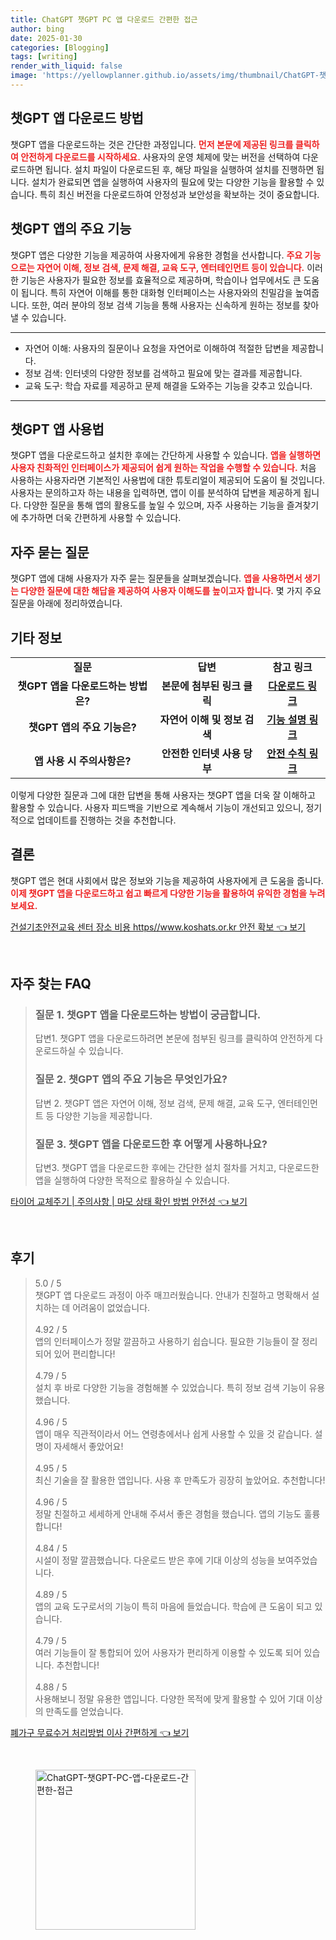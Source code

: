```yaml
---
title: ChatGPT 챗GPT PC 앱 다운로드 간편한 접근
author: bing
date: 2025-01-30
categories: [Blogging]
tags: [writing]
render_with_liquid: false
image: 'https://yellowplanner.github.io/assets/img/thumbnail/ChatGPT-챗GPT-PC-앱-다운로드-간편한-접근.webp'
---
```



<h2 id='챗GPT_앱_다운로드_방법'>챗GPT 앱 다운로드 방법</h2>

<p>챗GPT 앱을 다운로드하는 것은 간단한 과정입니다. <b><span style="color: #ee2323;">먼저 본문에 제공된 링크를 클릭하여 안전하게 다운로드를 시작하세요.</span></b> 사용자의 운영 체제에 맞는 버전을 선택하여 다운로드하면 됩니다. 설치 파일이 다운로드된 후, 해당 파일을 실행하여 설치를 진행하면 됩니다. 설치가 완료되면 앱을 실행하여 사용자의 필요에 맞는 다양한 기능을 활용할 수 있습니다. 특히 최신 버전을 다운로드하여 안정성과 보안성을 확보하는 것이 중요합니다.</p>

<h2 id='챗GPT_앱의_주요_기능'>챗GPT 앱의 주요 기능</h2>

<p>챗GPT 앱은 다양한 기능을 제공하여 사용자에게 유용한 경험을 선사합니다. <b><span style="color: #ee2323;">주요 기능으로는 자연어 이해, 정보 검색, 문제 해결, 교육 도구, 엔터테인먼트 등이 있습니다.</span></b> 이러한 기능은 사용자가 필요한 정보를 효율적으로 제공하며, 학습이나 업무에서도 큰 도움이 됩니다. 특히 자연어 이해를 통한 대화형 인터페이스는 사용자와의 친밀감을 높여줍니다. 또한, 여러 분야의 정보 검색 기능을 통해 사용자는 신속하게 원하는 정보를 찾아낼 수 있습니다.</p>

<hr />

<ul>
    <li>자연어 이해: 사용자의 질문이나 요청을 자연어로 이해하여 적절한 답변을 제공합니다.</li>
    <li>정보 검색: 인터넷의 다양한 정보를 검색하고 필요에 맞는 결과를 제공합니다.</li>
    <li>교육 도구: 학습 자료를 제공하고 문제 해결을 도와주는 기능을 갖추고 있습니다.</li>
</ul>

<hr />

<h2 id='챗GPT_앱_사용법'>챗GPT 앱 사용법</h2>

<p>챗GPT 앱을 다운로드하고 설치한 후에는 간단하게 사용할 수 있습니다. <b><span style="color: #ee2323;">앱을 실행하면 사용자 친화적인 인터페이스가 제공되어 쉽게 원하는 작업을 수행할 수 있습니다.</span></b> 처음 사용하는 사용자라면 기본적인 사용법에 대한 튜토리얼이 제공되어 도움이 될 것입니다. 사용자는 문의하고자 하는 내용을 입력하면, 앱이 이를 분석하여 답변을 제공하게 됩니다. 다양한 질문을 통해 앱의 활용도를 높일 수 있으며, 자주 사용하는 기능을 즐겨찾기에 추가하면 더욱 간편하게 사용할 수 있습니다.</p>

<h2 id='자주_묻는_질문'>자주 묻는 질문</h2>

<p>챗GPT 앱에 대해 사용자가 자주 묻는 질문들을 살펴보겠습니다. <b><span style="color: #ee2323;">앱을 사용하면서 생기는 다양한 질문에 대한 해답을 제공하여 사용자 이해도를 높이고자 합니다.</span></b> 몇 가지 주요 질문을 아래에 정리하였습니다.</p>

<h2 id='기타_정보'>기타 정보</h2>

<table>
    <tr>
        <td style="text-align: center; height: 17px;"><b>질문</b></td>
        <td style="text-align: center; height: 17px;"><b>답변</b></td>
        <td style="text-align: center; height: 17px;"><b>참고 링크</b></td>
    </tr>
    <tr>
        <td style="text-align: center; height: 17px;"><b>챗GPT 앱을 다운로드하는 방법은?</b></td>
        <td style="text-align: center; height: 17px;"><b>본문에 첨부된 링크 클릭</b></td>
        <td style="text-align: center; height: 17px;"><b><a href="#!" target="_blank">다운로드 링크</a></b></td>
    </tr>
    <tr>
        <td style="text-align: center; height: 17px;"><b>챗GPT 앱의 주요 기능은?</b></td>
        <td style="text-align: center; height: 17px;"><b>자연어 이해 및 정보 검색</b></td>
        <td style="text-align: center; height: 17px;"><b><a href="#!" target="_blank">기능 설명 링크</a></b></td>
    </tr>
    <tr>
        <td style="text-align: center; height: 17px;"><b>앱 사용 시 주의사항은?</b></td>
        <td style="text-align: center; height: 17px;"><b>안전한 인터넷 사용 당부</b></td>
        <td style="text-align: center; height: 17px;"><b><a href="#!" target="_blank">안전 수칙 링크</a></b></td>
    </tr>
</table>

<p>이렇게 다양한 질문과 그에 대한 답변을 통해 사용자는 챗GPT 앱을 더욱 잘 이해하고 활용할 수 있습니다. 사용자 피드백을 기반으로 계속해서 기능이 개선되고 있으니, 정기적으로 업데이트를 진행하는 것을 추천합니다.</p>

<h2 id='결론'>결론</h2>

<p>챗GPT 앱은 현대 사회에서 많은 정보와 기능을 제공하여 사용자에게 큰 도움을 줍니다. <b><span style="color: #ee2323;">이제 챗GPT 앱을 다운로드하고 쉽고 빠르게 다양한 기능을 활용하여 유익한 경험을 누려보세요.</span></b></p>


<p><a class="click-button" title="건설기초안전교육 센터 장소 비용 https//www.koshats.or.kr 안전 확보" href="https://yellowplanner.github.io/posts/%EA%B1%B4%EC%84%A4%EA%B8%B0%EC%B4%88%EC%95%88%EC%A0%84%EA%B5%90%EC%9C%A1-%EC%84%BC%ED%84%B0-%EC%9E%A5%EC%86%8C-%EB%B9%84%EC%9A%A9-httpswww.koshats.or.kr-%EC%95%88%EC%A0%84-%ED%99%95%EB%B3%B4/" rel="dofollow">건설기초안전교육 센터 장소 비용 https//www.koshats.or.kr 안전 확보 👈 보기</a></p><br>
<h2 id='자주_찾는_FAQ'>자주 찾는 FAQ</h2>
<div itemscope="" itemtype="https://schema.org/FAQPage"> 
<blockquote> 
<div itemscope="" itemprop="mainEntity" itemtype="https://schema.org/Question"> 
<h3 itemprop="name">질문 1. 챗GPT 앱을 다운로드하는 방법이 궁금합니다.</h3> 
<div itemscope="" itemprop="acceptedAnswer" itemtype="https://schema.org/Answer"> 
<span itemprop="text"> 
<p>답변1. 챗GPT 앱을 다운로드하려면 본문에 첨부된 링크를 클릭하여 안전하게 다운로드하실 수 있습니다.</p> 
</span> 
</div> 
</div> 

<div itemscope="" itemprop="mainEntity" itemtype="https://schema.org/Question"> 
<h3 itemprop="name">질문 2. 챗GPT 앱의 주요 기능은 무엇인가요?</h3> 
<div itemscope="" itemprop="acceptedAnswer" itemtype="https://schema.org/Answer"> 
<span itemprop="text"> 
<p>답변 2. 챗GPT 앱은 자연어 이해, 정보 검색, 문제 해결, 교육 도구, 엔터테인먼트 등 다양한 기능을 제공합니다.</p> 
</span> 
</div> 
</div> 

<div itemscope="" itemprop="mainEntity" itemtype="https://schema.org/Question"> 
<h3 itemprop="name">질문 3. 챗GPT 앱을 다운로드한 후 어떻게 사용하나요?</h3> 
<div itemscope="" itemprop="acceptedAnswer" itemtype="https://schema.org/Answer"> 
<span itemprop="text"> 
<p>답변3. 챗GPT 앱을 다운로드한 후에는 간단한 설치 절차를 거치고, 다운로드한 앱을 실행하여 다양한 목적으로 활용하실 수 있습니다.</p> 
</span> 
</div> 
</div> 
</blockquote> 
</div>
<p><a class="click-button" title="타이어 교체주기 | 주의사항 | 마모 상태 확인 방법 안전성" href="https://yellowplanner.github.io/posts/%ED%83%80%EC%9D%B4%EC%96%B4-%EA%B5%90%EC%B2%B4%EC%A3%BC%EA%B8%B0-%EC%A3%BC%EC%9D%98%EC%82%AC%ED%95%AD-%EB%A7%88%EB%AA%A8-%EC%83%81%ED%83%9C-%ED%99%95%EC%9D%B8-%EB%B0%A9%EB%B2%95-%EC%95%88%EC%A0%84%EC%84%B1/" rel="dofollow">타이어 교체주기 | 주의사항 | 마모 상태 확인 방법 안전성 👈 보기</a></p><br>
<h2 id='후기'>후기</h2>
<div itemscope itemtype="https://schema.org/Product">
  <blockquote>
  <div itemprop="review" itemscope itemtype="https://schema.org/Review">
      <div itemprop="reviewRating" itemscope itemtype="https://schema.org/Rating"> <span itemprop="ratingValue">5.0</span> / <span itemprop="bestRating">5</span> </div>
      <span itemprop="reviewBody">챗GPT 앱 다운로드 과정이 아주 매끄러웠습니다. 안내가 친절하고 명확해서 설치하는 데 어려움이 없었습니다.</span>
  </div>
  <br>
  <div itemprop="review" itemscope itemtype="https://schema.org/Review">
      <div itemprop="reviewRating" itemscope itemtype="https://schema.org/Rating"> <span itemprop="ratingValue">4.92</span> / <span itemprop="bestRating">5</span> </div>
      <span itemprop="reviewBody">앱의 인터페이스가 정말 깔끔하고 사용하기 쉽습니다. 필요한 기능들이 잘 정리되어 있어 편리합니다!</span>
  </div>
  <br>
  <div itemprop="review" itemscope itemtype="https://schema.org/Review">
      <div itemprop="reviewRating" itemscope itemtype="https://schema.org/Rating"> <span itemprop="ratingValue">4.79</span> / <span itemprop="bestRating">5</span> </div>
      <span itemprop="reviewBody">설치 후 바로 다양한 기능을 경험해볼 수 있었습니다. 특히 정보 검색 기능이 유용했습니다.</span>
  </div>
  <br>
  <div itemprop="review" itemscope itemtype="https://schema.org/Review">
      <div itemprop="reviewRating" itemscope itemtype="https://schema.org/Rating"> <span itemprop="ratingValue">4.96</span> / <span itemprop="bestRating">5</span> </div>
      <span itemprop="reviewBody">앱이 매우 직관적이라서 어느 연령층에서나 쉽게 사용할 수 있을 것 같습니다. 설명이 자세해서 좋았어요!</span>
  </div>
  <br>
  <div itemprop="review" itemscope itemtype="https://schema.org/Review">
      <div itemprop="reviewRating" itemscope itemtype="https://schema.org/Rating"> <span itemprop="ratingValue">4.95</span> / <span itemprop="bestRating">5</span> </div>
      <span itemprop="reviewBody">최신 기술을 잘 활용한 앱입니다. 사용 후 만족도가 굉장히 높았어요. 추천합니다!</span>
  </div>
  <br>
  <div itemprop="review" itemscope itemtype="https://schema.org/Review">
      <div itemprop="reviewRating" itemscope itemtype="https://schema.org/Rating"> <span itemprop="ratingValue">4.96</span> / <span itemprop="bestRating">5</span> </div>
      <span itemprop="reviewBody">정말 친절하고 세세하게 안내해 주셔서 좋은 경험을 했습니다. 앱의 기능도 훌륭합니다!</span>
  </div>
  <br>
  <div itemprop="review" itemscope itemtype="https://schema.org/Review">
      <div itemprop="reviewRating" itemscope itemtype="https://schema.org/Rating"> <span itemprop="ratingValue">4.84</span> / <span itemprop="bestRating">5</span> </div>
      <span itemprop="reviewBody">시설이 정말 깔끔했습니다. 다운로드 받은 후에 기대 이상의 성능을 보여주었습니다.</span>
  </div>
  <br>
  <div itemprop="review" itemscope itemtype="https://schema.org/Review">
      <div itemprop="reviewRating" itemscope itemtype="https://schema.org/Rating"> <span itemprop="ratingValue">4.89</span> / <span itemprop="bestRating">5</span> </div>
      <span itemprop="reviewBody">앱의 교육 도구로서의 기능이 특히 마음에 들었습니다. 학습에 큰 도움이 되고 있습니다.</span>
  </div>
  <br>
  <div itemprop="review" itemscope itemtype="https://schema.org/Review">
      <div itemprop="reviewRating" itemscope itemtype="https://schema.org/Rating"> <span itemprop="ratingValue">4.79</span> / <span itemprop="bestRating">5</span> </div>
      <span itemprop="reviewBody">여러 기능들이 잘 통합되어 있어 사용자가 편리하게 이용할 수 있도록 되어 있습니다. 추천합니다!</span>
  </div>
  <br>
  <div itemprop="review" itemscope itemtype="https://schema.org/Review">
      <div itemprop="reviewRating" itemscope itemtype="https://schema.org/Rating"> <span itemprop="ratingValue">4.88</span> / <span itemprop="bestRating">5</span> </div>
      <span itemprop="reviewBody">사용해보니 정말 유용한 앱입니다. 다양한 목적에 맞게 활용할 수 있어 기대 이상의 만족도를 얻었습니다.</span>
  </div>
  </blockquote>
</div>
<p><a class="click-button" title="폐가구 무료수거 처리방법 이사 간편하게" href="https://yellowplanner.github.io/posts/%ED%8F%90%EA%B0%80%EA%B5%AC-%EB%AC%B4%EB%A3%8C%EC%88%98%EA%B1%B0-%EC%B2%98%EB%A6%AC%EB%B0%A9%EB%B2%95-%EC%9D%B4%EC%82%AC-%EA%B0%84%ED%8E%B8%ED%95%98%EA%B2%8C/" rel="dofollow">폐가구 무료수거 처리방법 이사 간편하게 👈 보기</a></p><br>
<figure class="image"><img src="https://yellowplanner.github.io/assets/img/thumbnail/ChatGPT-챗GPT-PC-앱-다운로드-간편한-접근.webp" alt="ChatGPT-챗GPT-PC-앱-다운로드-간편한-접근" width="256" height="256"></figure>